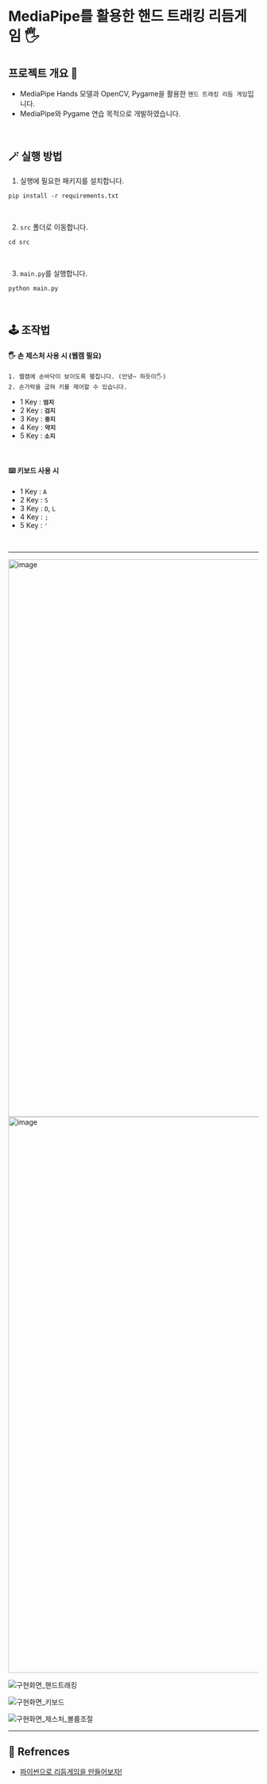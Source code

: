 # MediaPipe를 활용한 핸드 트래킹 리듬게임 🖐️
  
## 프로젝트 개요 👀
- MediaPipe Hands 모델과 OpenCV, Pygame을 활용한 `핸드 트래킹 리듬 게임`입니다.
- MediaPipe와 Pygame 연습 목적으로 개발하였습니다.

<br />  

## 🪄 실행 방법
1. 실행에 필요한 패키지를 설치합니다.
```
pip install -r requirements.txt
```

<br />  

2. `src` 폴더로 이동합니다.
```
cd src
```

<br />  

3. `main.py`를 실행합니다.
```
python main.py
```

<br />  

## 🕹️ 조작법
#### 🖐️ 손 제스처 사용 시 (웹캠 필요)
```
1. 웹캠에 손바닥이 보이도록 펼칩니다. (안녕~ 하듯이🖐️)
2. 손가락을 굽혀 키를 제어할 수 있습니다.
```

- 1 Key : **`엄지`**
- 2 Key : **`검지`**
- 3 Key : **`중지`**
- 4 Key : **`약지`**
- 5 Key : **`소지`** 

<br />

#### ⌨️ 키보드 사용 시
- 1 Key : `A`
- 2 Key : `S`
- 3 Key : `D`, `L`
- 4 Key : `;`
- 5 Key : `'`

<br />

---

<img width="1120" alt="image" src="https://github.com/baegjhoon/HandTracking-RhythmGame/assets/103083251/ea316a58-726e-4bb0-8b7b-0b13d2501b9a">
<img width="1117" alt="image" src="https://github.com/baegjhoon/HandTracking-RhythmGame/assets/103083251/f00d2dd9-e667-49b2-bd76-ab17dc9d5760">  

![구현화면_핸드트래킹](https://github.com/baegjhoon/HandTracking-RhythmGame/assets/103083251/bd2ef2a9-5390-4437-8b62-609a6cee0440)  

![구현화면_키보드](https://github.com/baegjhoon/HandTracking-RhythmGame/assets/103083251/80bff825-0ef5-4cdd-96eb-06a42f2127ac)  

![구현화면_제스처_볼륨조절](https://github.com/baegjhoon/HandTracking-RhythmGame/assets/103083251/e34c5e56-9480-47b5-a317-2360beb0c3fb)  

---

## 👏 Refrences
- [파이썬으로 리듬게임을 만들어보자!](https://youtu.be/GhoQwKBRxSg?si=bNsybag7lGGMh-qx)
